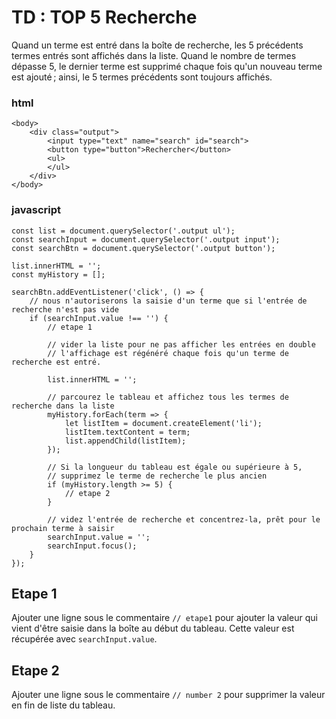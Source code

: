 # TD : TOP 5 Recherche

Quand un terme est entré dans la boîte de recherche, les 5 précédents termes entrés sont affichés dans la liste. Quand le nombre de termes dépasse 5, le dernier terme est supprimé chaque fois qu'un nouveau terme est ajouté ; ainsi, le 5 termes précédents sont toujours affichés.

### html
    <body>
	    <div class="output">
	        <input type="text" name="search" id="search">
	        <button type="button">Rechercher</button>
		    <ul>
		    </ul>
		</div>
	</body>


### javascript

```
const list = document.querySelector('.output ul');
const searchInput = document.querySelector('.output input');
const searchBtn = document.querySelector('.output button');

list.innerHTML = '';
const myHistory = [];

searchBtn.addEventListener('click', () => {
    // nous n'autoriserons la saisie d'un terme que si l'entrée de recherche n'est pas vide
    if (searchInput.value !== '') {
        // etape 1

        // vider la liste pour ne pas afficher les entrées en double
        // l'affichage est régénéré chaque fois qu'un terme de recherche est entré.

        list.innerHTML = '';

        // parcourez le tableau et affichez tous les termes de recherche dans la liste
        myHistory.forEach(term => {
            let listItem = document.createElement('li');
            listItem.textContent = term;
            list.appendChild(listItem);
        });

        // Si la longueur du tableau est égale ou supérieure à 5, 
        // supprimez le terme de recherche le plus ancien
        if (myHistory.length >= 5) {
            // etape 2 
        }

        // videz l'entrée de recherche et concentrez-la, prêt pour le prochain terme à saisir
        searchInput.value = '';
        searchInput.focus();
    }
});
```


## Etape 1

Ajouter une ligne sous le commentaire  `// etape1`  pour ajouter la valeur qui vient d'être saisie dans la boîte au début du tableau. Cette valeur est récupérée avec  `searchInput.value`.

## Etape 2

Ajouter une ligne sous le commentaire  `// number 2` pour supprimer la valeur en fin de liste du tableau.
